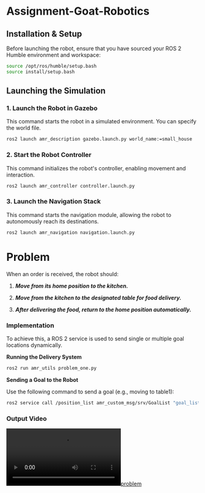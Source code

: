 # Assignment-Goat-Robotics

## Installation & Setup
Before launching the robot, ensure that you have sourced your ROS 2 Humble environment and workspace:
```bash
source /opt/ros/humble/setup.bash
source install/setup.bash
```

## Launching the Simulation

### 1. Launch the Robot in Gazebo

This command starts the robot in a simulated environment. You can specify the world file.
```bash
ros2 launch amr_description gazebo.launch.py world_name:=small_house
```
### 2. Start the Robot Controller

This command initializes the robot's controller, enabling movement and interaction.
```bash
ros2 launch amr_controller controller.launch.py
```

### 3. Launch the Navigation Stack

This command starts the navigation module, allowing the robot to autonomously reach its destinations.
```bash
ros2 launch amr_navigation navigation.launch.py
```


# Problem

When an order is received, the robot should:

1. ***Move from its home position to the kitchen.***

2. ***Move from the kitchen to the designated table for food delivery.***

3. ***After delivering the food, return to the home position automatically.***

### Implementation

To achieve this, a ROS 2 service is used to send single or multiple goal locations dynamically.

**Running the Delivery System**
```bash
ros2 run amr_utils problem_one.py
```
**Sending a Goal to the Robot**

Use the following command to send a goal (e.g., moving to table1):

```bash
ros2 service call /position_list amr_custom_msg/srv/GoalList "goal_list: [table1]"
```

### Output Video

[![problem](./data/problem_one.webm)](./data/problem_one.webm)





